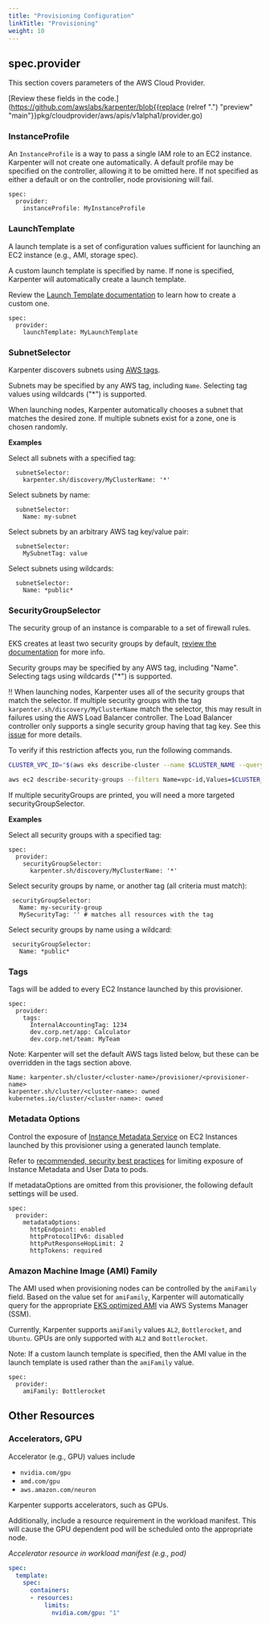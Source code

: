 ```yaml
---
title: "Provisioning Configuration"
linkTitle: "Provisioning"
weight: 10
---
```


## spec.provider

This section covers parameters of the AWS Cloud Provider.

[Review these fields in the code.](https://github.com/awslabs/karpenter/blob{{replace (relref ".") "preview" "main"}}pkg/cloudprovider/aws/apis/v1alpha1/provider.go)

### InstanceProfile
An `InstanceProfile` is a way to pass a single IAM role to an EC2 instance. Karpenter will not create one automatically.
A default profile may be specified on the controller, allowing it to be omitted here. If not specified as either a default
or on the controller, node provisioning will fail.

```
spec:
  provider:
    instanceProfile: MyInstanceProfile
```

### LaunchTemplate

A launch template is a set of configuration values sufficient for launching an EC2 instance (e.g., AMI, storage spec).

A custom launch template is specified by name. If none is specified, Karpenter will automatically create a launch template.

Review the [Launch Template documentation](../launch-templates/) to learn how to create a custom one.

```
spec:
  provider:
    launchTemplate: MyLaunchTemplate
```

### SubnetSelector

Karpenter discovers subnets using [AWS tags](https://docs.aws.amazon.com/AWSEC2/latest/UserGuide/Using_Tags.html).

Subnets may be specified by any AWS tag, including `Name`. Selecting tag values using wildcards ("\*") is supported.

When launching nodes, Karpenter automatically chooses a subnet that matches the desired zone. If multiple subnets exist for a zone, one is chosen randomly.

**Examples**

Select all subnets with a specified tag:
```
  subnetSelector:
    karpenter.sh/discovery/MyClusterName: '*'
```

Select subnets by name:
```
  subnetSelector:
    Name: my-subnet
```

Select subnets by an arbitrary AWS tag key/value pair:
```
  subnetSelector:
    MySubnetTag: value
```

Select subnets using wildcards:
```
  subnetSelector:
    Name: *public*

```

### SecurityGroupSelector

The security group of an instance is comparable to a set of firewall rules.

EKS creates at least two security groups by default, [review the documentation](https://docs.aws.amazon.com/eks/latest/userguide/sec-group-reqs.html) for more info.

Security groups may be specified by any AWS tag, including "Name". Selecting tags using wildcards ("*") is supported.

‼️ When launching nodes, Karpenter uses all of the security groups that match the selector. If multiple security groups with the tag `karpenter.sh/discovery/MyClusterName` match the selector, this may result in failures using the AWS Load Balancer controller. The Load Balancer controller only supports a single security group having that tag key. See this [issue](https://github.com/kubernetes-sigs/aws-load-balancer-controller/issues/2367) for more details.

To verify if this restriction affects you, run the following commands.
```bash
CLUSTER_VPC_ID="$(aws eks describe-cluster --name $CLUSTER_NAME --query cluster.resourcesVpcConfig.vpcId --output text)"

aws ec2 describe-security-groups --filters Name=vpc-id,Values=$CLUSTER_VPC_ID Name=tag-key,Values=karpenter.sh/discovery/$CLUSTER_NAME --query 'SecurityGroups[].[GroupName]' --output text
```

If multiple securityGroups are printed, you will need a more targeted securityGroupSelector.

**Examples**

Select all security groups with a specified tag:
```
spec:
  provider:
    securityGroupSelector:
      karpenter.sh/discovery/MyClusterName: '*'
```

Select security groups by name, or another tag (all criteria must match):
```
 securityGroupSelector:
   Name: my-security-group
   MySecurityTag: '' # matches all resources with the tag
```

Select security groups by name using a wildcard:
```
 securityGroupSelector:
   Name: *public*
```

### Tags

Tags will be added to every EC2 Instance launched by this provisioner.

```
spec:
  provider:
    tags:
      InternalAccountingTag: 1234
      dev.corp.net/app: Calculator
      dev.corp.net/team: MyTeam
```
Note: Karpenter will set the default AWS tags listed below, but these can be overridden in the tags section above.
```
Name: karpenter.sh/cluster/<cluster-name>/provisioner/<provisioner-name>
karpenter.sh/cluster/<cluster-name>: owned
kubernetes.io/cluster/<cluster-name>: owned
```

### Metadata Options

Control the exposure of [Instance Metadata Service](https://docs.aws.amazon.com/AWSEC2/latest/UserGuide/ec2-instance-metadata.html) on EC2 Instances launched by this provisioner using a generated launch template.

Refer to [recommended, security best practices](https://aws.github.io/aws-eks-best-practices/security/docs/iam/#restrict-access-to-the-instance-profile-assigned-to-the-worker-node) for limiting exposure of Instance Metadata and User Data to pods.

If metadataOptions are omitted from this provisioner, the following default settings will be used.

```
spec:
  provider:
    metadataOptions:
      httpEndpoint: enabled
      httpProtocolIPv6: disabled
      httpPutResponseHopLimit: 2
      httpTokens: required
```

### Amazon Machine Image (AMI) Family

The AMI used when provisioning nodes can be controlled by the `amiFamily` field. Based on the value set for `amiFamily`, Karpenter will automatically query for the appropriate [EKS optimized AMI](https://docs.aws.amazon.com/eks/latest/userguide/eks-optimized-amis.html) via AWS Systems Manager (SSM). 

Currently, Karpenter supports `amiFamily` values `AL2`, `Bottlerocket`, and `Ubuntu`. GPUs are only supported with `AL2` and `Bottlerocket`.

Note: If a custom launch template is specified, then the AMI value in the launch template is used rather than the `amiFamily` value.


```
spec:
  provider:
    amiFamily: Bottlerocket
```


## Other Resources

### Accelerators, GPU

Accelerator (e.g., GPU) values include
- `nvidia.com/gpu`
- `amd.com/gpu`
- `aws.amazon.com/neuron`

Karpenter supports accelerators, such as GPUs.


Additionally, include a resource requirement in the workload manifest. This will cause the GPU dependent pod will be scheduled onto the appropriate node.

*Accelerator resource in workload manifest (e.g., pod)*

```yaml
spec:
  template:
    spec:
      containers:
      - resources:
          limits:
            nvidia.com/gpu: "1"
```

